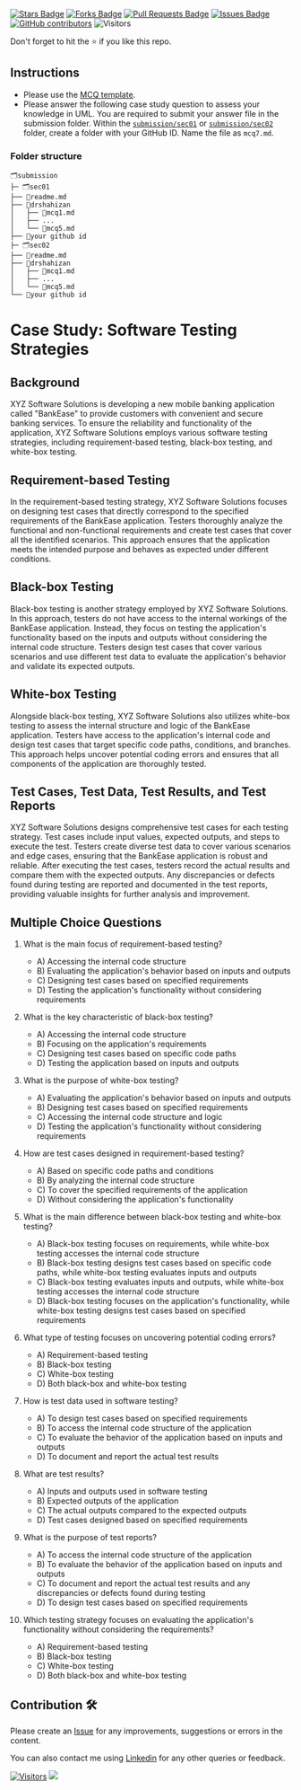 <a href="https://github.com/drshahizan/software-engineering/stargazers"><img src="https://img.shields.io/github/stars/drshahizan/software-engineering" alt="Stars Badge"/></a>
<a href="https://github.com/drshahizan/software-engineering/network/members"><img src="https://img.shields.io/github/forks/drshahizan/software-engineering" alt="Forks Badge"/></a>
<a href="https://github.com/drshahizan/software-engineering/pulls"><img src="https://img.shields.io/github/issues-pr/drshahizan/software-engineering" alt="Pull Requests Badge"/></a>
<a href="https://github.com/drshahizan/software-engineering"><img src="https://img.shields.io/github/issues/drshahizan/software-engineering" alt="Issues Badge"/></a>
<a href="https://github.com/drshahizan/software-engineering/graphs/contributors"><img alt="GitHub contributors" src="https://img.shields.io/github/contributors/drshahizan/software-engineering?color=2b9348"></a>
![Visitors](https://api.visitorbadge.io/api/visitors?path=https%3A%2F%2Fgithub.com%2Fdrshahizan%2Fsoftware-engineering&labelColor=%23d9e3f0&countColor=%23697689&style=flat)

Don't forget to hit the :star: if you like this repo.

## Instructions
- Please use the [MCQ template](temp_mcq.md).
- Please answer the following case study question to assess your knowledge in UML. You are required to submit your answer file in the submission folder. Within the [`submission/sec01`](../uml/submission/sec01) or [`submission/sec02`](../uml/submission//sec02) folder, create a folder with your GitHub ID. Name the file as `mcq7.md`.

### Folder structure

```
🗂️submission
├─ 🗂️sec01
├── 📄readme.md
├── 📁drshahizan
│   ├── 📄mcq1.md
│   ├── ...
│   └── 📄mcq5.md
├── 📁your github id
├─ 🗂️sec02
├── 📄readme.md
├── 📁drshahizan
│   ├── 📄mcq1.md
│   ├── ...
│   └── 📄mcq5.md
└── 📁your github id
```

# Case Study: Software Testing Strategies

## Background
XYZ Software Solutions is developing a new mobile banking application called "BankEase" to provide customers with convenient and secure banking services. To ensure the reliability and functionality of the application, XYZ Software Solutions employs various software testing strategies, including requirement-based testing, black-box testing, and white-box testing.

## Requirement-based Testing
In the requirement-based testing strategy, XYZ Software Solutions focuses on designing test cases that directly correspond to the specified requirements of the BankEase application. Testers thoroughly analyze the functional and non-functional requirements and create test cases that cover all the identified scenarios. This approach ensures that the application meets the intended purpose and behaves as expected under different conditions.

## Black-box Testing
Black-box testing is another strategy employed by XYZ Software Solutions. In this approach, testers do not have access to the internal workings of the BankEase application. Instead, they focus on testing the application's functionality based on the inputs and outputs without considering the internal code structure. Testers design test cases that cover various scenarios and use different test data to evaluate the application's behavior and validate its expected outputs.

## White-box Testing
Alongside black-box testing, XYZ Software Solutions also utilizes white-box testing to assess the internal structure and logic of the BankEase application. Testers have access to the application's internal code and design test cases that target specific code paths, conditions, and branches. This approach helps uncover potential coding errors and ensures that all components of the application are thoroughly tested.

## Test Cases, Test Data, Test Results, and Test Reports
XYZ Software Solutions designs comprehensive test cases for each testing strategy. Test cases include input values, expected outputs, and steps to execute the test. Testers create diverse test data to cover various scenarios and edge cases, ensuring that the BankEase application is robust and reliable. After executing the test cases, testers record the actual results and compare them with the expected outputs. Any discrepancies or defects found during testing are reported and documented in the test reports, providing valuable insights for further analysis and improvement.

## Multiple Choice Questions

1. What is the main focus of requirement-based testing?
   - A) Accessing the internal code structure
   - B) Evaluating the application's behavior based on inputs and outputs
   - C) Designing test cases based on specified requirements
   - D) Testing the application's functionality without considering requirements

2. What is the key characteristic of black-box testing?
   - A) Accessing the internal code structure
   - B) Focusing on the application's requirements
   - C) Designing test cases based on specific code paths
   - D) Testing the application based on inputs and outputs

3. What is the purpose of white-box testing?
   - A) Evaluating the application's behavior based on inputs and outputs
   - B) Designing test cases based on specified requirements
   - C) Accessing the internal code structure and logic
   - D) Testing the application's functionality without considering requirements

4. How are test cases designed in requirement-based testing?
   - A) Based on specific code paths and conditions
   - B) By analyzing the internal code structure
   - C) To cover the specified requirements of the application
   - D) Without considering the application's functionality

5. What is the main difference between black-box testing and white-box testing?
   - A) Black-box testing focuses on requirements, while white-box testing accesses the internal code structure
   - B) Black-box testing designs test cases based on specific code paths, while white-box testing evaluates inputs and outputs
   - C) Black-box testing evaluates inputs and outputs, while white-box testing accesses the internal code structure
   - D) Black-box testing focuses on the application's functionality, while white-box testing designs test cases based on specified requirements

6. What type of testing focuses on uncovering potential coding errors?
   - A) Requirement-based testing
   - B) Black-box testing
   - C) White-box testing
   - D) Both black-box and white-box testing

7. How is test data used in software testing?
   - A) To design test cases based on specified requirements
   - B) To access the internal code structure of the application
   - C) To evaluate the behavior of the application based on inputs and outputs
   - D) To document and report the actual test results

8. What are test results?
   - A) Inputs and outputs used in software testing
   - B) Expected outputs of the application
   - C) The actual outputs compared to the expected outputs
   - D) Test cases designed based on specified requirements

9. What is the purpose of test reports?
   - A) To access the internal code structure of the application
   - B) To evaluate the behavior of the application based on inputs and outputs
   - C) To document and report the actual test results and any discrepancies or defects found during testing
   - D) To design test cases based on specified requirements

10. Which testing strategy focuses on evaluating the application's functionality without considering the requirements?
    - A) Requirement-based testing
    - B) Black-box testing
    - C) White-box testing
    - D) Both black-box and white-box testing

## Contribution 🛠️
Please create an [Issue](https://github.com/drshahizan/software-engineering/issues) for any improvements, suggestions or errors in the content.

You can also contact me using [Linkedin](https://www.linkedin.com/in/drshahizan/) for any other queries or feedback.

[![Visitors](https://api.visitorbadge.io/api/visitors?path=https%3A%2F%2Fgithub.com%2Fdrshahizan&labelColor=%23697689&countColor=%23555555&style=plastic)](https://visitorbadge.io/status?path=https%3A%2F%2Fgithub.com%2Fdrshahizan)
![](https://hit.yhype.me/github/profile?user_id=81284918)
